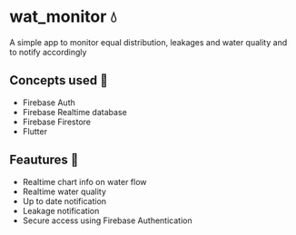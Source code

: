 # wat_monitor 💧

A simple app to monitor equal distribution, leakages and water quality and to notify accordingly

## Concepts used 📑

- Firebase Auth
- Firebase Realtime database
- Firebase Firestore
- Flutter

## Feautures 📲

- Realtime chart info on water flow
- Realtime water quality
- Up to date notification
- Leakage notification
- Secure access using Firebase Authentication
